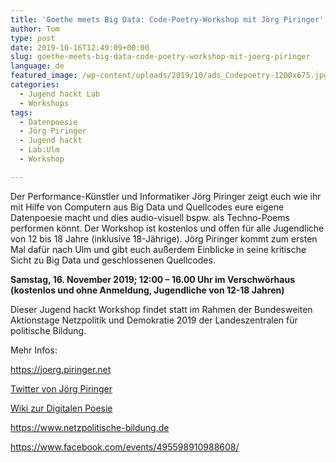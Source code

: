 ```yaml
---
title: 'Goethe meets Big Data: Code-Poetry-Workshop mit Jörg Piringer'
author: Tom
type: post
date: 2019-10-16T12:49:09+00:00
slug: goethe-meets-big-data-code-poetry-workshop-mit-joerg-piringer
language: de
featured_image: /wp-content/uploads/2019/10/ads_Codepoetry-1200x675.jpg
categories:
  - Jugend hackt Lab
  - Workshops
tags:
  - Datenpoesie
  - Jörg Piringer
  - Jugend hackt
  - Lab:Ulm
  - Workshop

---
```

Der Performance-Künstler und Informatiker Jörg Piringer zeigt euch wie ihr mit Hilfe von Computern aus Big Data und Quellcodes eure eigene Datenpoesie macht und dies audio-visuell bspw. als Techno-Poems performen könnt. Der Workshop ist kostenlos und offen für alle Jugendliche von 12 bis 18 Jahre (inklusive 18-Jährige). Jörg Piringer kommt zum ersten Mal dafür nach Ulm und gibt euch außerdem Einblicke in seine kritische Sicht zu Big Data und geschlossenen Quellcodes.

**Samstag, 16. November 2019; 12:00 &#8211; 16.00 Uhr im Verschwörhaus (kostenlos und ohne Anmeldung, Jugendliche von 12-18 Jahren)**

Dieser Jugend hackt Workshop findet statt im Rahmen der Bundesweiten Aktionstage Netzpolitik und Demokratie 2019 der Landeszentralen für politische Bildung.

Mehr Infos:

https://joerg.piringer.net

[Twitter von Jörg Piringer][1]

[Wiki zur Digitalen Poesie][2]

<https://www.netzpolitische-bildung.de>

<https://www.facebook.com/events/495598910988608/>

 [1]: https://twitter.com/jpiringer
 [2]: https://de.wikipedia.org/wiki/Digitale_Poesie
